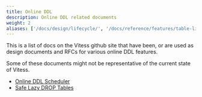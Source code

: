 ```yaml
---
title: Online DDL
description: Online DDL related documents
weight: 2
aliases: ['/docs/design/lifecycle/', '/docs/reference/features/table-lifecycle']
---
```


This is a list of docs on the Vitess github site that have been, or are used as design documents and RFCs for various online DDL features.

Some of these documents might not be representative of the current state of Vitess.

- [Online DDL Scheduler](https://github.com/vitessio/vitess/blob/main/doc/OnlineDDLScheduler.md)
- [Safe Lazy DROP Tables](https://github.com/vitessio/vitess/blob/main/doc/SafeLazyDropTables.md)
